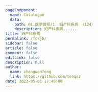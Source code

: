 ```yaml
---
pageComponent: 
  name: Catalogue
  data: 
    path: 01.医学微视/1. 妇产科疾病 （124）
    description: 妇产科疾病......
title: 妇产科疾病
permalink: /fckjb/
sidebar: false
article: false
comment: false
editLink: false
description: null
author: 
  name: zhengwenfeng
  link: https://github.com/tenqaz
date: 2023-05-01 17:46:08
---
```

